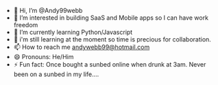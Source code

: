 - 👋 Hi, I’m @Andy99webb
- 👀 I’m interested in building SaaS and Mobile apps so I can have work freedom
- 🌱 I’m currently learning Python/Javascript
- 💞️ i'm still learning at the moment so time is precious for collaboration.
- 📫 How to reach me andywebb99@hotmail.com
- 😄 Pronouns: He/Him
- ⚡ Fun fact: Once bought a sunbed online when drunk at 3am.  Never been on a sunbed in my life....
